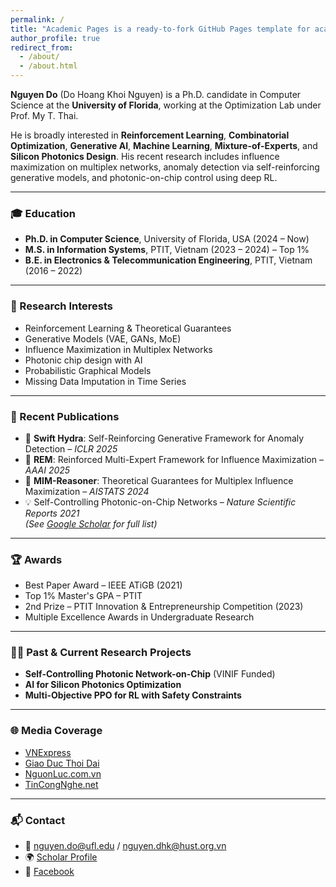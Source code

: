 ```yaml
---
permalink: /
title: "Academic Pages is a ready-to-fork GitHub Pages template for academic personal websites"
author_profile: true
redirect_from: 
  - /about/
  - /about.html
---
```


**Nguyen Do** (Do Hoang Khoi Nguyen) is a Ph.D. candidate in Computer Science at the **University of Florida**, working at the Optimization Lab under Prof. My T. Thai.

He is broadly interested in **Reinforcement Learning**, **Combinatorial Optimization**, **Generative AI**, **Machine Learning**, **Mixture-of-Experts**, and **Silicon Photonics Design**. His recent research includes influence maximization on multiplex networks, anomaly detection via self-reinforcing generative models, and photonic-on-chip control using deep RL.

---

### 🎓 Education

- **Ph.D. in Computer Science**, University of Florida, USA (2024 – Now)  
- **M.S. in Information Systems**, PTIT, Vietnam (2023 – 2024) – Top 1%  
- **B.E. in Electronics & Telecommunication Engineering**, PTIT, Vietnam (2016 – 2022)

---

### 🧠 Research Interests

- Reinforcement Learning & Theoretical Guarantees  
- Generative Models (VAE, GANs, MoE)  
- Influence Maximization in Multiplex Networks  
- Photonic chip design with AI  
- Probabilistic Graphical Models  
- Missing Data Imputation in Time Series

---

### 📄 Recent Publications

- 🧠 **Swift Hydra**: Self-Reinforcing Generative Framework for Anomaly Detection – *ICLR 2025*  
- 🧠 **REM**: Reinforced Multi-Expert Framework for Influence Maximization – *AAAI 2025*  
- 🧠 **MIM-Reasoner**: Theoretical Guarantees for Multiplex Influence Maximization – *AISTATS 2024*  
- 💡 Self-Controlling Photonic-on-Chip Networks – *Nature Scientific Reports 2021*  
*(See [Google Scholar](https://scholar.google.com/citations?user=6f9HM24AAAAJ&hl=en) for full list)*

---

### 🏆 Awards

- Best Paper Award – IEEE ATiGB (2021)  
- Top 1% Master's GPA – PTIT  
- 2nd Prize – PTIT Innovation & Entrepreneurship Competition (2023)  
- Multiple Excellence Awards in Undergraduate Research

---

### 👨‍🔬 Past & Current Research Projects

- **Self-Controlling Photonic Network-on-Chip** (VINIF Funded)  
- **AI for Silicon Photonics Optimization**  
- **Multi-Objective PPO for RL with Safety Constraints**

---

### 🌐 Media Coverage

- [VNExpress](https://vnexpress.net/tag/do-hoang-khoi-nguyen-1482819)  
- [Giao Duc Thoi Dai](https://giaoducthoidai.vn/giao-duc/chang-sinh-vien-tre-tu-choi-luong-khung-de-theo-duoi-chip-quang-tu-Y4T1awbnR.html)  
- [NguonLuc.com.vn](https://www.nguonluc.com.vn/sinh-vien-viet-nam-co-cong-bo-quoc-te-ve-tri-tue-nhan-tao-a1675.html)  
- [TinCongNghe.net](https://www.tincongnghe.net/t-54224/sinh-vien-nghien-cuu-ai-co-cong-bo-quoc-te.html)

---

### 📬 Contact

- 📧 nguyen.do@ufl.edu / nguyen.dhk@hust.org.vn  
- 🌍 [Scholar Profile](https://scholar.google.com/citations?user=6f9HM24AAAAJ&hl=en)  
- 💬 [Facebook](https://www.facebook.com/nguyen.do.9256)
